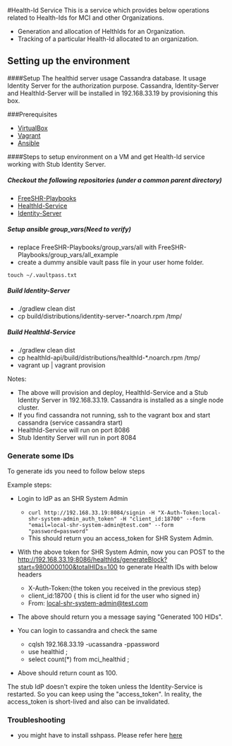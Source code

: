 #Health-Id Service
This is a service which provides below operations related to Health-Ids
for MCI and other Organizations.
* Generation and allocation of HelthIds for an Organization.
* Tracking of a particular Health-Id allocated to an organization.
## Setting up the environment

####Setup
The healthid server usage Cassandra database. It usage Identity Server for the authorization purpose.
Cassandra, Identity-Server and HealthId-Server will be installed in 192.168.33.19 by provisioning this box.

###Prerequisites

* [VirtualBox](https://www.virtualbox.org/)
* [Vagrant](http://docs.vagrantup.com/v2/installation/index.html)
* [Ansible](https://www.ansible.com/)

####Steps to setup environment on a VM and get Health-Id service working with Stub Identity Server.
##### Checkout the following repositories (under a common parent directory)
* [FreeSHR-Playbooks](https://github.com/SharedHealth/FreeSHR-Playbooks)
* [HealthId-Service](https://github.com/sharedHealth/healthid-service)
* [Identity-Server](https://github.com/SharedHealth/Identity-Server)

##### Setup ansible group_vars(Need to verify)
* replace FreeSHR-Playbooks/group_vars/all with FreeSHR-Playbooks/group_vars/all_example
* create a dummy ansible vault pass file in your user home folder.
```
touch ~/.vaultpass.txt
```

##### Build Identity-Server
* ./gradlew clean dist
* cp build/distributions/identity-server-*.noarch.rpm /tmp/


##### Build HealthId-Service
* ./gradlew clean dist
* cp healthId-api/build/distributions/healthId-*.noarch.rpm /tmp/
* vagrant up | vagrant provision

Notes:
- The above will provision and deploy, HealthId-Service and a Stub Identity Server in 192.168.33.19. Cassandra is installed as a single node cluster.
- If you find cassandra not running, ssh to the vagrant box and start cassandra (service cassandra start)
- HealthId-Service will run on port 8086
- Stub Identity Server will run in port 8084


### Generate some IDs
To generate ids you need to follow below steps 
 

Example steps:
* Login to IdP as an SHR System Admin
  * `curl http://192.168.33.19:8084/signin -H "X-Auth-Token:local-shr-system-admin_auth_token" -H "client_id:18700" --form "email=local-shr-system-admin@test.com" --form "password=password"`
  * This should return you an access_token for SHR System Admin.

* With the above token for SHR System Admin, now you can POST to the http://192.168.33.19:8086/healthIds/generateBlock?start=9800000100&totalHIDs=100 to generate Health IDs with below headers
  * X-Auth-Token:{the token you received in the previous step}
  * client_id:18700 { this is client id for the user who signed in}
  * From: local-shr-system-admin@test.com

* The above should return you a message saying "Generated 100 HIDs".
* You can login to cassandra and check the same
  *  cqlsh 192.168.33.19 -ucassandra -ppassword
  * use healthid ;
  * select count(*) from mci_healthid ;
  
* Above should return count as 100.     


The stub IdP doesn't expire the token unless the Identity-Service is restarted. So you can keep using the "access_token". In reality, the access_token is short-lived and also can be invalidated.


### Troubleshooting
* you might have to install sshpass. Please refer here [here](http://www.nextstep4it.com/sshpass-command-non-interactive-ssh/)
